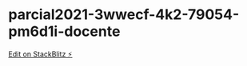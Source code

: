 # parcial2021-3wwecf-4k2-79054-pm6d1i-docente

[Edit on StackBlitz ⚡️](https://stackblitz.com/edit/parcial2021-3wwecf-4k2-79054-pm6d1i-docente)